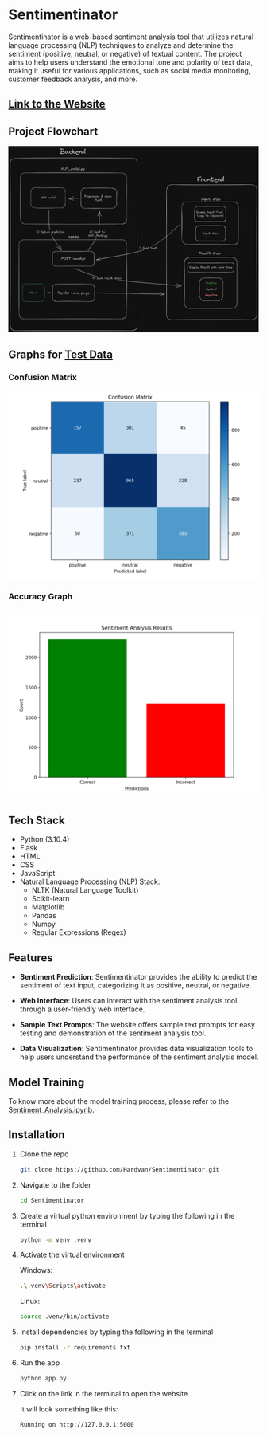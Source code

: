 # Sentimentinator

Sentimentinator is a web-based sentiment analysis tool that utilizes natural language processing (NLP) techniques to analyze and determine the sentiment (positive, neutral, or negative) of textual content. The project aims to help users understand the emotional tone and polarity of text data, making it useful for various applications, such as social media monitoring, customer feedback analysis, and more.

## [Link to the Website](https://sentimentinator.onrender.com)

## Project Flowchart

![NLP Flowchart](static/images/NLP%20Model%20Flowchart.png)

## Graphs for [Test Data](./static/data/test.csv)

### Confusion Matrix

![Confusion Matrix](./static/graphs/confusion_matrix.png)

### Accuracy Graph

![Accuracy Graph](./static/graphs/sentiment_bar_chart.png)

## Tech Stack

- Python (3.10.4)
- Flask
- HTML
- CSS
- JavaScript
- Natural Language Processing (NLP) Stack:
  - NLTK (Natural Language Toolkit)
  - Scikit-learn
  - Matplotlib
  - Pandas
  - Numpy
  - Regular Expressions (Regex)

## Features

- **Sentiment Prediction**: Sentimentinator provides the ability to predict the sentiment of text input, categorizing it as positive, neutral, or negative.

- **Web Interface**: Users can interact with the sentiment analysis tool through a user-friendly web interface.

- **Sample Text Prompts**: The website offers sample text prompts for easy testing and demonstration of the sentiment analysis tool.

- **Data Visualization**: Sentimentinator provides data visualization tools to help users understand the performance of the sentiment analysis model.

## Model Training

To know more about the model training process, please refer to the [Sentiment_Analysis.ipynb](https://github.com/Hardvan/My-Machine-Learning-Projects/blob/main/Kaggle%20Practice/12_Sentiment_Analysis/Sentiment_Analysis.ipynb).

## Installation

1. Clone the repo

   ```bash
   git clone https://github.com/Hardvan/Sentimentinator.git
   ```

2. Navigate to the folder

   ```bash
   cd Sentimentinator
   ```

3. Create a virtual python environment by typing the following in the terminal

   ```bash
   python -m venv .venv
   ```

4. Activate the virtual environment

   Windows:

   ```bash
   .\.venv\Scripts\activate
   ```

   Linux:

   ```bash
   source .venv/bin/activate
   ```

5. Install dependencies by typing the following in the terminal

   ```bash
   pip install -r requirements.txt
   ```

6. Run the app

   ```bash
   python app.py
   ```

7. Click on the link in the terminal to open the website

   It will look something like this:

   ```bash
   Running on http://127.0.0.1:5000
   ```
